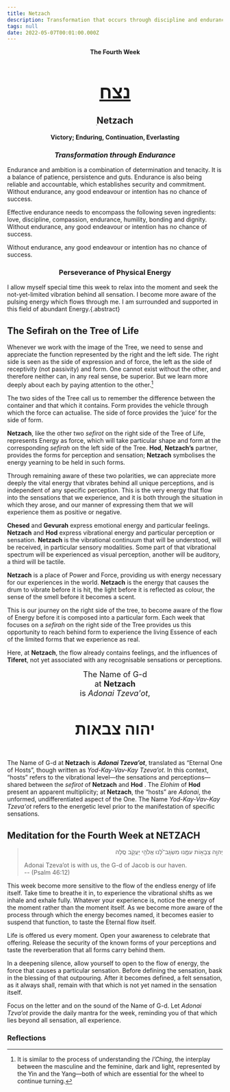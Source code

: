 ```yaml
---
title: Netzach
description: Transformation that occurs through discipline and endurance.
tags: null
date: 2022-05-07T00:01:00.000Z
---
```


<div style="text-align: center; font-weight: bold">
<p>The Fourth Week </p>
<h1 style="font-size: 300%; text-decoration: underline">נצח</h1>
<h2>ִNetzach</h2>
<p>Victory; Enduring, Continuation, Everlasting</p>
<h3 style="font-style: italic">Transformation through Endurance</h3>
</div>

<div class="abstract">

Endurance and ambition is a combination of determination and tenacity. It is a balance of patience, persistence and guts. Endurance is also being reliable and accountable, which establishes security and commitment. Without endurance, any good endeavour or intention has no chance of success.

Effective endurance needs to encompass the following seven ingredients: love, discipline, compassion, endurance, humility, bonding and dignity. Without endurance, any good endeavour or intention has no chance of success.

Without endurance, any good endeavour or intention has no chance of success.

</div>

<h3 style="text-align:center">Perseverance of Physical Energy</h3>

I allow myself special time this week to relax into the moment and seek the not-yet-limited vibration behind all sensation. I become more aware of the pulsing energy which flows through me. I am surrounded and supported in this field of abundant Energy.{.abstract}


## The Sefirah on the Tree of Life

Whenever we work with the image of the Tree, we need to sense and appreciate the function represented by the right and the left side. The right side is seen as the side of expression and of force, the left as the side of receptivity (not passivity) and form. One cannot exist without the other, and therefore neither can, in any real sense, be superior. But we learn more deeply about each by paying attention to the other.[^1]

The two sides of the Tree call us to remember the difference between the container and that which it contains. Form provides the vehicle through which the force can actualise. The side of force provides the ‘juice’ for the side of form.

**Netzach**, like the other two _sefirot_ on the right side of the Tree of Life, represents Energy as force, which will take particular shape and form at the corresponding _sefirah_ on the left side of the Tree. **Hod**, **Netzach’s** partner, provides the forms for perception and sensation; **Netzach** symbolises the energy yearning to be held in such forms.

Through remaining aware of these two polarities, we can appreciate more deeply the vital energy that vibrates behind all unique perceptions, and is independent of any specific perception. This is the very energy that flow into the sensations that we experience, and it is both through the situation in which they arose, and our manner of expressing them that we will experience them as positive or negative.

**Chesed** and **Gevurah** express emotional energy and particular feelings. **Netzach** and **Hod** express vibrational energy and particular perception or sensation. **Netzach** is the vibrational continuum that will be understood, will be received, in particular sensory modalities. Some part of that vibrational spectrum will be experienced as visual perception, another will be auditory, a third will be tactile.

**Netzach** is a place of Power and Force, providing us with energy necessary for our experiences in the world. **Netzach** is the energy that causes the drum to vibrate before it is hit, the light before it is reflected as colour, the sense of the smell before it becomes a scent.

This is our journey on the right side of the tree, to become aware of the flow of Energy before it is composed into a particular form. Each week that focuses on a _sefirah_ on the right side of the Tree provides us this opportunity to reach behind form to experience the living Essence of each of the limited forms that we experience as real.

Here, at **Netzach**, the flow already contains feelings, and the influences of **Tiferet**, not yet associated with any recognisable sensations or perceptions.

<div style="text-align: center; font-size: 130%">
The Name of G-d<br />
at <strong>Netzach</strong><br />
is <em>Adonai Tzeva'ot</em>,
<h4 style="font-size: 200%">
יהוה צבאות
</div>

The Name of G-d at **Netzach** is _**Adonai Tzeva’ot**_, translated as “Eternal One of Hosts”, though written as _Yod-Kay-Vav-Kay Tzeva’ot_. In this context, “hosts” refers to the vibrational level&mdash;the sensations and perceptions&mdash;shared between the _sefirot_ of **Netzach** and **Hod** . The _Elohim_ of **Hod** present an apparent multiplicity; at **Netzach**, the “hosts” are _Adonai_, the unformed, undifferentiated aspect of the One. The Name _Yod-Kay-Vav-Kay Tzeva'ot_ refers to the energetic level prior to the manifestation of specific sensations.

## Meditation for the Fourth Week at NETZACH

<blockquote>
<p dir="rtl">
יְהוָ֣ה צְבָא֣וֹת עִמָּ֑נוּ מִשְׂגָּֽב־לָ֝נוּ אֱלֹהֵ֖י יַעֲקֹ֣ב סֶֽלָה
</p><p>
Adonai Tzeva’ot</em> is with us, the G-d of Jacob is our haven.<br />
-- (Psalm 46:12)
</p>
</blockquote>

This week become more sensitive to the flow of the endless energy of life itself. Take time to breathe it in, to experience the vibrational shifts as we inhale and exhale fully. Whatever your experience is, notice the energy of the moment rather than the moment itself. As we become more aware of the process through which the energy becomes named, it becomes easier to suspend that function, to taste the Eternal flow itself.

Life is offered us every moment. Open your awareness to celebrate that offering. Release the security of the known forms of your perceptions and taste the reverberation that all forms carry behind them.

<div class="abstract">

In a deepening silence, allow yourself to open to the flow of energy, the force that causes a particular sensation. Before defining the sensation, bask in the blessing of that outpouring. After it becomes defined, a felt sensation, as it always shall, remain with that which is not yet named in the sensation itself.

Focus on the letter and on the sound of the Name of G-d. Let _Adonai Tzva’ot_ provide the daily mantra for the week, reminding you of that which lies beyond all sensation, all experience.

</div>

<h3>Reflections</h3>

[^1]: It is similar to the process of understanding the _I’Ching_, the interplay between the masculine and the feminine, dark and light, represented by the Yin and the Yang&mdash;both of which are essential for the wheel to continue turning.
